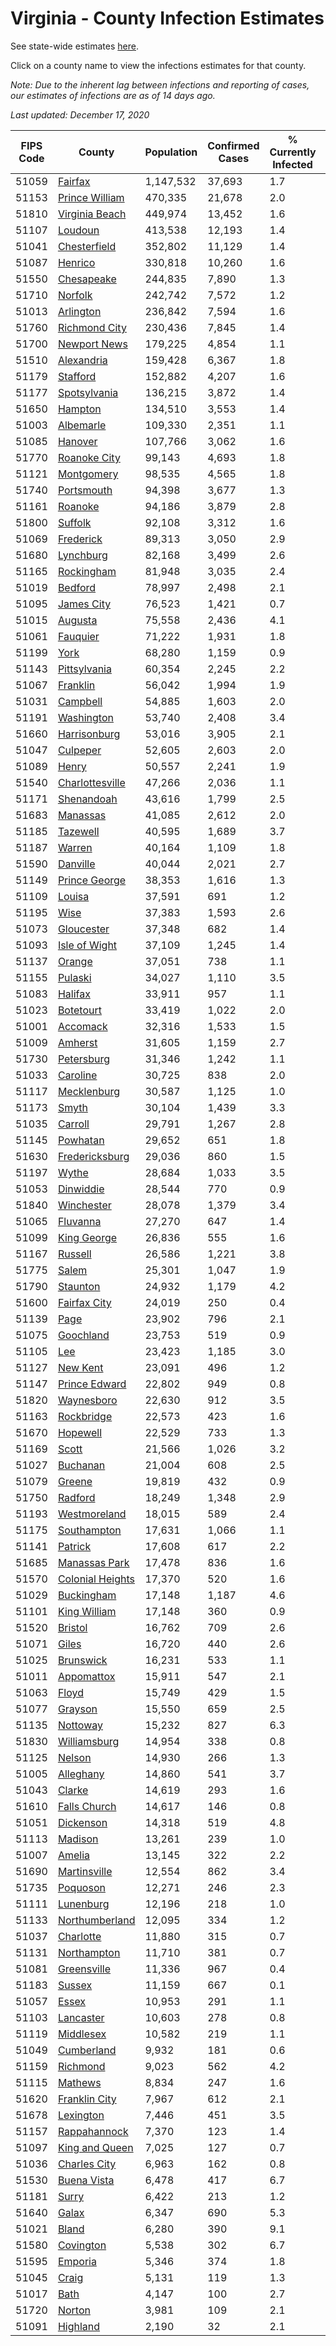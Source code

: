 # Virginia - County Infection Estimates

See state-wide estimates [here](/infections/us-va).

Click on a county name to view the infections estimates for that county.

*Note: Due to the inherent lag between infections and reporting of cases, our estimates of infections are as of 14 days ago.*

*Last updated: December 17, 2020*

|   FIPS Code |                               County |   Population |   Confirmed Cases |   % Currently Infected |   % Total Infected |
|-------------|--------------------------------------|--------------|-------------------|------------------------|--------------------|
|       51059 |                   [Fairfax](fairfax) |    1,147,532 |            37,693 |                    1.7 |               12.8 |
|       51153 |     [Prince William](prince-william) |      470,335 |            21,678 |                    2.0 |               17.4 |
|       51810 |     [Virginia Beach](virginia-beach) |      449,974 |            13,452 |                    1.6 |                9.8 |
|       51107 |                   [Loudoun](loudoun) |      413,538 |            12,193 |                    1.4 |               10.8 |
|       51041 |         [Chesterfield](chesterfield) |      352,802 |            11,129 |                    1.4 |               11.0 |
|       51087 |                   [Henrico](henrico) |      330,818 |            10,260 |                    1.6 |               11.2 |
|       51550 |             [Chesapeake](chesapeake) |      244,835 |             7,890 |                    1.3 |               10.5 |
|       51710 |                   [Norfolk](norfolk) |      242,742 |             7,572 |                    1.2 |               10.5 |
|       51013 |               [Arlington](arlington) |      236,842 |             7,594 |                    1.6 |               12.5 |
|       51760 |       [Richmond City](richmond-city) |      230,436 |             7,845 |                    1.4 |               12.1 |
|       51700 |         [Newport News](newport-news) |      179,225 |             4,854 |                    1.1 |                8.7 |
|       51510 |             [Alexandria](alexandria) |      159,428 |             6,367 |                    1.8 |               15.9 |
|       51179 |                 [Stafford](stafford) |      152,882 |             4,207 |                    1.6 |                9.6 |
|       51177 |         [Spotsylvania](spotsylvania) |      136,215 |             3,872 |                    1.4 |                9.9 |
|       51650 |                   [Hampton](hampton) |      134,510 |             3,553 |                    1.4 |                8.5 |
|       51003 |               [Albemarle](albemarle) |      109,330 |             2,351 |                    1.1 |                7.2 |
|       51085 |                   [Hanover](hanover) |      107,766 |             3,062 |                    1.6 |                9.4 |
|       51770 |         [Roanoke City](roanoke-city) |       99,143 |             4,693 |                    1.8 |               14.9 |
|       51121 |             [Montgomery](montgomery) |       98,535 |             4,565 |                    1.8 |               14.1 |
|       51740 |             [Portsmouth](portsmouth) |       94,398 |             3,677 |                    1.3 |               13.4 |
|       51161 |                   [Roanoke](roanoke) |       94,186 |             3,879 |                    2.8 |               12.4 |
|       51800 |                   [Suffolk](suffolk) |       92,108 |             3,312 |                    1.6 |               12.2 |
|       51069 |               [Frederick](frederick) |       89,313 |             3,050 |                    2.9 |               11.1 |
|       51680 |               [Lynchburg](lynchburg) |       82,168 |             3,499 |                    2.6 |               13.1 |
|       51165 |             [Rockingham](rockingham) |       81,948 |             3,035 |                    2.4 |               12.9 |
|       51019 |                   [Bedford](bedford) |       78,997 |             2,498 |                    2.1 |                9.4 |
|       51095 |             [James City](james-city) |       76,523 |             1,421 |                    0.7 |                6.9 |
|       51015 |                   [Augusta](augusta) |       75,558 |             2,436 |                    4.1 |                9.3 |
|       51061 |                 [Fauquier](fauquier) |       71,222 |             1,931 |                    1.8 |                9.5 |
|       51199 |                         [York](york) |       68,280 |             1,159 |                    0.9 |                5.5 |
|       51143 |         [Pittsylvania](pittsylvania) |       60,354 |             2,245 |                    2.2 |               11.4 |
|       51067 |                 [Franklin](franklin) |       56,042 |             1,994 |                    1.9 |               10.7 |
|       51031 |                 [Campbell](campbell) |       54,885 |             1,603 |                    2.0 |                8.6 |
|       51191 |             [Washington](washington) |       53,740 |             2,408 |                    3.4 |               13.5 |
|       51660 |         [Harrisonburg](harrisonburg) |       53,016 |             3,905 |                    2.1 |               27.4 |
|       51047 |                 [Culpeper](culpeper) |       52,605 |             2,603 |                    2.0 |               18.3 |
|       51089 |                       [Henry](henry) |       50,557 |             2,241 |                    1.9 |               14.1 |
|       51540 |   [Charlottesville](charlottesville) |       47,266 |             2,036 |                    1.1 |               14.1 |
|       51171 |             [Shenandoah](shenandoah) |       43,616 |             1,799 |                    2.5 |               15.1 |
|       51683 |                 [Manassas](manassas) |       41,085 |             2,612 |                    2.0 |               26.6 |
|       51185 |                 [Tazewell](tazewell) |       40,595 |             1,689 |                    3.7 |               11.5 |
|       51187 |                     [Warren](warren) |       40,164 |             1,109 |                    1.8 |                9.5 |
|       51590 |                 [Danville](danville) |       40,044 |             2,021 |                    2.7 |               15.8 |
|       51149 |       [Prince George](prince-george) |       38,353 |             1,616 |                    1.3 |               13.8 |
|       51109 |                     [Louisa](louisa) |       37,591 |               691 |                    1.2 |                6.3 |
|       51195 |                         [Wise](wise) |       37,383 |             1,593 |                    2.6 |               12.7 |
|       51073 |             [Gloucester](gloucester) |       37,348 |               682 |                    1.4 |                5.6 |
|       51093 |       [Isle of Wight](isle-of-wight) |       37,109 |             1,245 |                    1.4 |               11.5 |
|       51137 |                     [Orange](orange) |       37,051 |               738 |                    1.1 |                6.8 |
|       51155 |                   [Pulaski](pulaski) |       34,027 |             1,110 |                    3.5 |                9.6 |
|       51083 |                   [Halifax](halifax) |       33,911 |               957 |                    1.1 |                8.7 |
|       51023 |               [Botetourt](botetourt) |       33,419 |             1,022 |                    2.0 |                9.5 |
|       51001 |                 [Accomack](accomack) |       32,316 |             1,533 |                    1.5 |               22.3 |
|       51009 |                   [Amherst](amherst) |       31,605 |             1,159 |                    2.7 |               10.9 |
|       51730 |             [Petersburg](petersburg) |       31,346 |             1,242 |                    1.1 |               13.5 |
|       51033 |                 [Caroline](caroline) |       30,725 |               838 |                    2.0 |                8.8 |
|       51117 |           [Mecklenburg](mecklenburg) |       30,587 |             1,125 |                    1.0 |               13.5 |
|       51173 |                       [Smyth](smyth) |       30,104 |             1,439 |                    3.3 |               14.1 |
|       51035 |                   [Carroll](carroll) |       29,791 |             1,267 |                    2.8 |               13.6 |
|       51145 |                 [Powhatan](powhatan) |       29,652 |               651 |                    1.8 |                7.0 |
|       51630 |     [Fredericksburg](fredericksburg) |       29,036 |               860 |                    1.5 |               10.6 |
|       51197 |                       [Wythe](wythe) |       28,684 |             1,033 |                    3.5 |               10.8 |
|       51053 |               [Dinwiddie](dinwiddie) |       28,544 |               770 |                    0.9 |                8.9 |
|       51840 |             [Winchester](winchester) |       28,078 |             1,379 |                    3.4 |               16.3 |
|       51065 |                 [Fluvanna](fluvanna) |       27,270 |               647 |                    1.4 |                8.4 |
|       51099 |           [King George](king-george) |       26,836 |               555 |                    1.6 |                7.1 |
|       51167 |                   [Russell](russell) |       26,586 |             1,221 |                    3.8 |               12.9 |
|       51775 |                       [Salem](salem) |       25,301 |             1,047 |                    1.9 |               13.0 |
|       51790 |                 [Staunton](staunton) |       24,932 |             1,179 |                    4.2 |               14.0 |
|       51600 |         [Fairfax City](fairfax-city) |       24,019 |               250 |                    0.4 |                4.0 |
|       51139 |                         [Page](page) |       23,902 |               796 |                    2.1 |               12.5 |
|       51075 |               [Goochland](goochland) |       23,753 |               519 |                    0.9 |                8.3 |
|       51105 |                           [Lee](lee) |       23,423 |             1,185 |                    3.0 |               15.2 |
|       51127 |                 [New Kent](new-kent) |       23,091 |               496 |                    1.2 |                6.9 |
|       51147 |       [Prince Edward](prince-edward) |       22,802 |               949 |                    0.8 |               14.7 |
|       51820 |             [Waynesboro](waynesboro) |       22,630 |               912 |                    3.5 |               12.5 |
|       51163 |             [Rockbridge](rockbridge) |       22,573 |               423 |                    1.6 |                5.5 |
|       51670 |                 [Hopewell](hopewell) |       22,529 |               733 |                    1.3 |               11.1 |
|       51169 |                       [Scott](scott) |       21,566 |             1,026 |                    3.2 |               14.1 |
|       51027 |                 [Buchanan](buchanan) |       21,004 |               608 |                    2.5 |                8.9 |
|       51079 |                     [Greene](greene) |       19,819 |               432 |                    0.9 |                7.3 |
|       51750 |                   [Radford](radford) |       18,249 |             1,348 |                    2.9 |               22.7 |
|       51193 |         [Westmoreland](westmoreland) |       18,015 |               589 |                    2.4 |               10.9 |
|       51175 |           [Southampton](southampton) |       17,631 |             1,066 |                    1.1 |               21.3 |
|       51141 |                   [Patrick](patrick) |       17,608 |               617 |                    2.2 |               10.8 |
|       51685 |       [Manassas Park](manassas-park) |       17,478 |               836 |                    1.6 |               19.5 |
|       51570 | [Colonial Heights](colonial-heights) |       17,370 |               520 |                    1.6 |               10.9 |
|       51029 |             [Buckingham](buckingham) |       17,148 |             1,187 |                    4.6 |               28.0 |
|       51101 |         [King William](king-william) |       17,148 |               360 |                    0.9 |                6.5 |
|       51520 |                   [Bristol](bristol) |       16,762 |               709 |                    2.6 |               12.4 |
|       51071 |                       [Giles](giles) |       16,720 |               440 |                    2.6 |                7.8 |
|       51025 |               [Brunswick](brunswick) |       16,231 |               533 |                    1.1 |               11.1 |
|       51011 |             [Appomattox](appomattox) |       15,911 |               547 |                    2.1 |               10.5 |
|       51063 |                       [Floyd](floyd) |       15,749 |               429 |                    1.5 |                8.4 |
|       51077 |                   [Grayson](grayson) |       15,550 |               659 |                    2.5 |               13.6 |
|       51135 |                 [Nottoway](nottoway) |       15,232 |               827 |                    6.3 |               17.5 |
|       51830 |         [Williamsburg](williamsburg) |       14,954 |               338 |                    0.8 |                8.1 |
|       51125 |                     [Nelson](nelson) |       14,930 |               266 |                    1.3 |                5.5 |
|       51005 |               [Alleghany](alleghany) |       14,860 |               541 |                    3.7 |               10.7 |
|       51043 |                     [Clarke](clarke) |       14,619 |               293 |                    1.6 |                6.4 |
|       51610 |         [Falls Church](falls-church) |       14,617 |               146 |                    0.8 |                4.8 |
|       51051 |               [Dickenson](dickenson) |       14,318 |               519 |                    4.8 |               10.4 |
|       51113 |                   [Madison](madison) |       13,261 |               239 |                    1.0 |                6.3 |
|       51007 |                     [Amelia](amelia) |       13,145 |               322 |                    2.2 |                7.9 |
|       51690 |         [Martinsville](martinsville) |       12,554 |               862 |                    3.4 |               21.5 |
|       51735 |                 [Poquoson](poquoson) |       12,271 |               246 |                    2.3 |                6.2 |
|       51111 |               [Lunenburg](lunenburg) |       12,196 |               218 |                    1.0 |                5.8 |
|       51133 |     [Northumberland](northumberland) |       12,095 |               334 |                    1.2 |                8.8 |
|       51037 |               [Charlotte](charlotte) |       11,880 |               315 |                    0.7 |                8.6 |
|       51131 |           [Northampton](northampton) |       11,710 |               381 |                    0.7 |               15.8 |
|       51081 |           [Greensville](greensville) |       11,336 |               967 |                    0.4 |               30.9 |
|       51183 |                     [Sussex](sussex) |       11,159 |               667 |                    0.1 |               22.3 |
|       51057 |                       [Essex](essex) |       10,953 |               291 |                    1.1 |                9.2 |
|       51103 |               [Lancaster](lancaster) |       10,603 |               278 |                    0.8 |                8.1 |
|       51119 |               [Middlesex](middlesex) |       10,582 |               219 |                    1.1 |                6.5 |
|       51049 |             [Cumberland](cumberland) |        9,932 |               181 |                    0.6 |                6.7 |
|       51159 |                 [Richmond](richmond) |        9,023 |               562 |                    4.2 |               28.9 |
|       51115 |                   [Mathews](mathews) |        8,834 |               247 |                    1.6 |                7.2 |
|       51620 |       [Franklin City](franklin-city) |        7,967 |               612 |                    2.1 |               25.5 |
|       51678 |               [Lexington](lexington) |        7,446 |               451 |                    3.5 |               18.0 |
|       51157 |         [Rappahannock](rappahannock) |        7,370 |               123 |                    1.4 |                5.8 |
|       51097 |     [King and Queen](king-and-queen) |        7,025 |               127 |                    0.7 |                6.0 |
|       51036 |         [Charles City](charles-city) |        6,963 |               162 |                    0.8 |                8.5 |
|       51530 |           [Buena Vista](buena-vista) |        6,478 |               417 |                    6.7 |               19.8 |
|       51181 |                       [Surry](surry) |        6,422 |               213 |                    1.2 |               10.2 |
|       51640 |                       [Galax](galax) |        6,347 |               690 |                    5.3 |               38.7 |
|       51021 |                       [Bland](bland) |        6,280 |               390 |                    9.1 |               18.0 |
|       51580 |               [Covington](covington) |        5,538 |               302 |                    6.7 |               14.8 |
|       51595 |                   [Emporia](emporia) |        5,346 |               374 |                    1.8 |               26.0 |
|       51045 |                       [Craig](craig) |        5,131 |               119 |                    1.3 |                7.1 |
|       51017 |                         [Bath](bath) |        4,147 |               100 |                    2.7 |                7.1 |
|       51720 |                     [Norton](norton) |        3,981 |               109 |                    2.1 |                8.7 |
|       51091 |                 [Highland](highland) |        2,190 |                32 |                    2.1 |                5.1 |